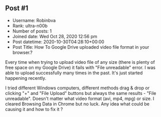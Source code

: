 ## Post #1
- Username: Robinbva
- Rank: ultra-n00b
- Number of posts: 1
- Joined date: Wed Oct 28, 2020 12:56 pm
- Post datetime: 2020-10-30T04:28:10+00:00
- Post Title: How To Google Drive uploaded video file format in your browser.?

Every time when trying to upload video file of any size (there is plenty of free space on my Google Drive) it fails with "File unreadable" error.
I was able to upload successfully many times in the past. It's just started happening recently.

I tried different Windows computers, different methods drag & drop or clicking "+" and "File Upload" buttons but always the same results - "File unreadable". 
Doesn't matter what video format (avi, mp4, mpg) or size.
I cleared Browsing Data in Chrome but no luck.
Any idea what could be causing it and how to fix it ?
